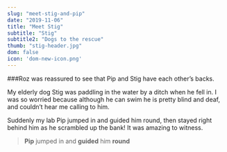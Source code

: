 ```yaml
---
slug: "meet-stig-and-pip"
date: "2019-11-06"
title: "Meet Stig"
subtitle: "Stig"
subtitle2: "Dogs to the rescue"
thumb: "stig-header.jpg"
dom: false
icon: 'dom-new-icon.png'
---
```


###Roz was reassured to see that Pip and Stig have each other’s backs.

My elderly dog Stig was paddling in the water by a ditch when he fell in. I was so worried because although he can swim he is pretty blind and deaf, and couldn’t hear me calling to him. 

Suddenly my lab Pip jumped in and guided him round, then stayed right behind him as he scrambled up the bank! It was amazing to witness.

> **Pip** jumped in and **guided** him **round**
